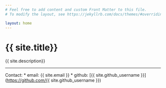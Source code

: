 ```yaml
---
# Feel free to add content and custom Front Matter to this file.
# To modify the layout, see https://jekyllrb.com/docs/themes/#overriding-theme-defaults

layout: home
---
```


# {{ site.title}}

{{ site.description}}

---

Contact: 
    * email: {{ site.email }}
    * github: [{{ site.github_username }}](https://github.com/{{ site.github_username }})

